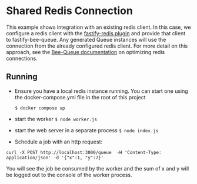 # Shared Redis Connection

This example shows integration with an existing redis client. In this case,
we configure a redis client with the [fastify-redis plugin]() and provide that
client to fastify-bee-queue. Any generated Queue instances will use the
connection from the already configured redis client. For more detail on this
approach, see the [Bee-Queue documentation](https://github.com/bee-queue/bee-queue#optimizing-redis-connections)
on optimizing redis connections.

## Running

- Ensure you have a local redis instance running. You can start one using the
docker-compose.yml file in the root of this project

  `$ docker compose up`

- start the worker
  `$ node worker.js`

- start the web server in a separate process
  `$ node index.js`

- Schedule a job with an http request:

 `curl -X POST http://localhost:3000/queue  -H 'Content-Type: application/json' -d '{"x":1, "y":7}'`

You will see the job be consumed by the worker and the sum of x and y will be
logged out to the console of the worker process.
